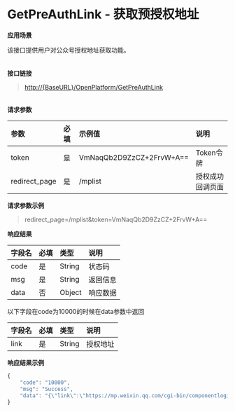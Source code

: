 # GetPreAuthLink - 获取预授权地址

**应用场景**

该接口提供用户对公众号授权地址获取功能。

###### 

**接口链接**

> [http://{BaseURL}/OpenPlatform/GetPreAuthLink](http://{BaseURL}/OpenPlatform/Login)

###### 

**请求参数**

| 参数 | 必填 | 示例值 | 说明 |
| :--- | :--- | :--- | :--- |
| token | 是 | VmNaqQb2D9ZzCZ+2FrvW+A== | Token令牌 |
| redirect\_page | 是 | /mplist | 授权成功回调页面 |

**请求参数示例**

> redirect\_page=/mplist&token=VmNaqQb2D9ZzCZ+2FrvW+A==

**响应结果**

| 字段名 | 必填 | 类型 | 说明 |
| :--- | :--- | :--- | :--- |
| code | 是 | String | 状态码 |
| msg | 是 | String | 返回信息 |
| data | 否 | Object | 响应数据 |

以下字段在code为10000的时候在data参数中返回

| 字段名 | 必填 | 类型 | 说明 |
| :--- | :--- | :--- | :--- |
| link | 是 | String | 授权地址 |

**响应结果示例**

```js
{
    "code": "10000",
    "msg": "Success",
    "data": "{\"link\":\"https://mp.weixin.qq.com/cgi-bin/componentloginpage?component_appid=wx733b4b22562e3596&pre_auth_code=preauthcode%40%40%40NaOhkuLMmzmZwwQ0lMkzlABCKPKBd1TTAnbNZ1TIcat2zSat5_D9shcka2pXy1tV&redirect_uri=http%3A%2F%2Fyinziqiang.oicp.net%2FOpenPlatform%2FOAuthCallback%3Fredirect_page%3D%252fmplist\"}"
}
```



